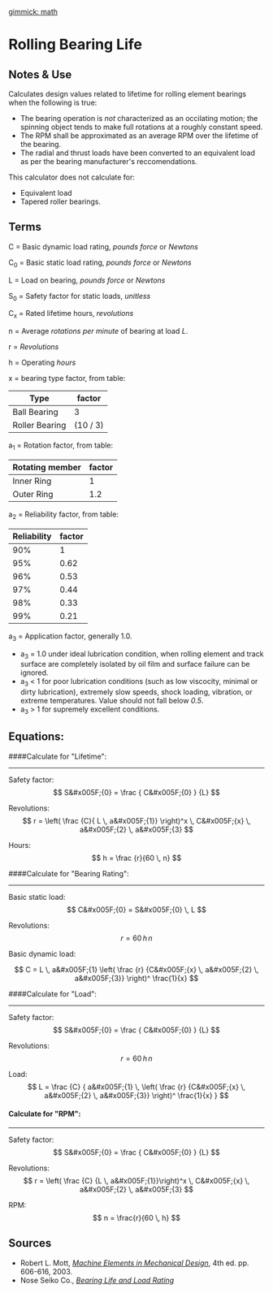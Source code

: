 [gimmick: math]()

Rolling Bearing Life
===

Notes & Use
---

Calculates design values related to lifetime for rolling element bearings when the following is true:

* The bearing operation is *not* characterized as an occilating motion; the spinning object tends to make full rotations at a roughly constant speed.
* The RPM shall be approximated as an average RPM over the lifetime of the bearing.
*  The radial and thrust loads have been converted to an equivalent load as per the bearing manufacturer's reccomendations.

This calculator does not calculate for:

* Equivalent load
* Tapered roller bearings.


Terms
---

C = Basic dynamic load rating, *pounds force* or *Newtons*

C<sub>0</sub> = Basic static load rating, *pounds force* or *Newtons*

L = Load on bearing, *pounds force* or *Newtons*

S<sub>0</sub> = Safety factor for static loads, *unitless*

C<sub>x</sub> = Rated lifetime hours, *revolutions*

n = Average *rotations per minute* of bearing at load *L*.

r = *Revolutions*

h = Operating *hours*

x = bearing type factor, from table:

|Type|factor|
|------|------|
|Ball Bearing|3|
|Roller Bearing|(10 / 3)|

a<sub>1</sub> = Rotation factor, from table:

|Rotating member|factor|
|------|------|
|Inner Ring|1|
|Outer Ring|1.2|

a<sub>2</sub> = Reliability factor, from table:

|Reliability|factor|
|------|------|
|90%|1|
|95%|0.62|
|96%|0.53|
|97%|0.44|
|98%|0.33|
|99%|0.21|

a<sub>3</sub> = Application factor, generally 1.0.

* a<sub>3</sub> = 1.0 under ideal lubrication condition, when rolling element and track surface are completely isolated by oil film and surface failure can be ignored.
* a<sub>3</sub> &lt; 1 for poor lubrication conditions (such as low viscocity, minimal or dirty lubrication),  extremely slow speeds, shock loading, vibration, or extreme temperatures.  Value should not fall below *0.5*.
* a<sub>3</sub> &gt; 1 for supremely excellent conditions.

Equations:
---

####Calculate for "Lifetime":

---

Safety factor:
$$ S&#x005F;{0} = \frac { C&#x005F;{0} } {L} $$

Revolutions:
$$ r = \left( \frac {C}{ L \, a&#x005F;{1}} \right)^x
    \, C&#x005F;{x} \, a&#x005F;{2} \, a&#x005F;{3}
$$

Hours:
$$ h = \frac {r}{60 \, n} $$


####Calculate for "Bearing Rating":

---

Basic static load:
$$ C&#x005F;{0} = S&#x005F;{0} \, L $$

Revolutions:
$$ r = 60 \, h \, n $$

Basic dynamic load:

$$ C = L \, a&#x005F;{1} 
            \left(
                \frac
                    {r}
                    {C&#x005F;{x} \, a&#x005F;{2} \, a&#x005F;{3}}
            \right)^ \frac{1}{x}
$$

####Calculate for "Load":

---

Safety factor:
$$ S&#x005F;{0} = \frac { C&#x005F;{0} } {L} $$

Revolutions:
$$ r = 60 \,h \, n $$

Load:
$$ L = \frac {C}
    { a&#x005F;{1} \,
        \left( \frac
            {r}
            {C&#x005F;{x} \, a&#x005F;{2} \, a&#x005F;{3}}
        \right)^ \frac{1}{x}
}
$$

#### Calculate for "RPM":

---

Safety factor:
$$ S&#x005F;{0} = \frac { C&#x005F;{0} } {L} $$

Revolutions:
$$ r = \left( \frac {C} {L \, a&#x005F;{1}}\right)^x \,
    C&#x005F;{x} \, a&#x005F;{2} \, a&#x005F;{3}
$$

RPM:
$$ n = \frac{r}{60 \, h} $$


Sources
---

* Robert L. Mott, *[Machine Elements in Mechanical Design](http://www.amazon.com/Machine-Elements-Mechanical-Design-Edition/dp/0130618853/ref=sr_1_1?ie=UTF8&qid=1388274723&sr=8-1&keywords=mechanical+elements+in+machine+design)*, 4th ed. pp. 606-616, 2003.
* Nose Seiko Co., *[Bearing Life and Load Rating](http://www.nose-seiko.co.jp/en/image/pdf/e01.pdf)*
